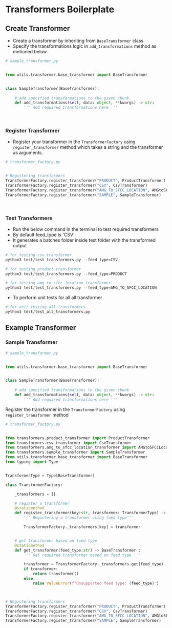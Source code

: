 # Transformers Boilerplate

## Create Transformer

- Create a transformer by inheriting from ```BaseTransformer``` class
- Specify the transformations logic in ```add_transformations``` method as metioned below

```py
# sample_transformer.py


from utils.transformer.base_transformer import BaseTransformer


class SampleTransformer(BaseTransformer):
    
    # add specified transformations to the given chunk
    def add_transformations(self, data: object, **kwargs) -> str:
        ''' Add required transformations here '''
```
<br/>

### Register Transformer


- Register your transformer in the ```TransformerFactory``` using ```register_transformer``` method which takes a string and the transformer as arguments.

```py
# transformer_factory.py


# Registering transformers
TransformerFactory.register_transformer("PRODUCT", ProductTransformer)
TransformerFactory.register_transformer("CSV", CsvTransformer)
TransformerFactory.register_transformer("AMG_TO_SFCC_LOCATION", AMGtoSFCCLocationTransformer)
TransformerFactory.register_transformer("SAMPLE", SampleTransformer)

```

<br/>


### Test Transformers

- Run the below command in the terminal to test required transformers
- By default feed_type is 'CSV'
- It generates a batches folder inside test folder with the transformed output

```py
# for testing csv transformer
python3 test/test_transformers.py --feed_type=CSV

# for testing product transformer
python3 test/test_transformers.py --feed_type=PRODUCT

# for testing amg to sfcc location transformer
python3 test/test_transformers.py --feed_type=AMG_TO_SFCC_LOCATION
```

- To perform unit tests for all all transformer 

```py
# for unit testing all transformers
python3 test/test_all_transformers.py
```


## Example Transformer
### Sample Transformer

```py
# sample_transformer.py


from utils.transformer.base_transformer import BaseTransformer


class SampleTransformer(BaseTransformer):
    
    # add specified transformations to the given chunk
    def add_transformations(self, data: object, **kwargs) -> str:
        ''' Add required transformations here '''

```

Register the transformer in the ```TransformerFactory``` using ```register_transformer``` method

```py
# transformer_factory.py


from transformers.product_transformer import ProductTransformer
from transformers.csv_transformer import CsvTransformer
from transformers.amg_to_sfcc_location_transformer import AMGtoSFCCLocationTransformer
from transformers.sample_transformer import SampleTransformer
from utils.transformer.base_transformer import BaseTransformer
from typing import Type


TransformerType = Type[BaseTransformer]

class TransformerFactory:

    _transformers = {}

    # register a transformer
    @staticmethod
    def register_transformer(key:str, transformer: TransformerType) -> None:
        ''' Registering a transformer using feed type'''

        TransformerFactory._transformers[key] = transformer


    # get transformer based on feed type
    @staticmethod
    def get_transformer(feed_type:str) -> BaseTransformer :
        ''' Get required transformer based on feed type '''

        transformer = TransformerFactory._transformers.get(feed_type)
        if transformer:
            return transformer()
        else:
            raise ValueError(f"Unsupported feed type: {feed_type}")



# Registering transformers
TransformerFactory.register_transformer("PRODUCT", ProductTransformer)
TransformerFactory.register_transformer("CSV", CsvTransformer)
TransformerFactory.register_transformer("AMG_TO_SFCC_LOCATION", AMGtoSFCCLocationTransformer)
TransformerFactory.register_transformer("SAMPLE", SampleTransformer)

```